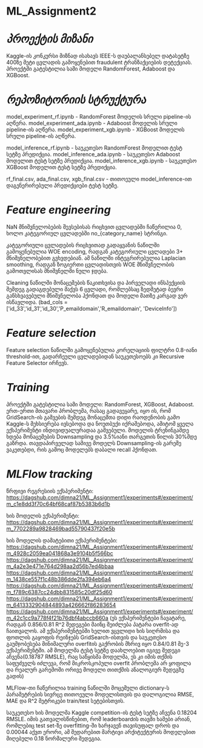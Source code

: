# ML_Assignment2

# *პროექტის მიზანი*
Kaggle-ის კონკურსი მიზნად ისახავს IEEE-ს დაუბალანსებელ დატასეტზე 400ზე მეტი ცვლადის გამოყენებით fraudulent ტრანზაქციების დეტექციას. პროექტში გატესტილია სამი მოდელი RandomForest, Adaboost და XGBoost.

# *რეპოზიტორიის სტრუქტურა*
model_experiment_rf.ipynb - RandomForest მოდელის სრული pipeline-ის აღწერა.
model_experiment_ada.ipynb - Adaboost მოდელის სრული pipeline-ის აღწერა.
model_experiment_xgb.ipynb - XGBoost მოდელის სრული pipeline-ის აღწერა.

model_inference_rf.ipynb - საუკეთესო RandomForest მოდელით ტესტ სეტზე პრედიქცია.
model_inference_ada.ipynb - საუკეთესო Adaboost მოდელით ტესტ სეტზე პრედიქცია.
model_inference_xgb.ipynb - საუკეთესო XGBoost მოდელით ტესტ სეტზე პრედიქცია.

rf_final.csv, ada_final.csv, xgb_final.csv - თითოეული model_inference-ით დაგენერირებული პრედიქციები ტესტ სეტზე.

# *Feature engineering*
NaN მნიშვნელობების შევსებისას რიცხვით ცვლადებში ჩაწერილია 0, ხოლო კატეგორიულ ცვლადებში no_{category_name} სტრინგი.

კატეგორიული ცვლადების რიცხვითად გადაყვანის ნაწილში გამოყენებულია WOE encoding, რადგან კატეგორიული ცვლადები 3+ მნიშვნელობებით გვხვდებიან. ამ ნაწილში ინტეგრირებულია Laplacian smoothing, რადგან ზოგიერთი ცვლადისთვის WOE მნიშვნელობის გამოთვლისას მნიშვნელში ნული ჯდება.

Cleaning ნაწილში მონაცემების წაკითხვისა და პირველადი ინსპექციის შემდეგ გადაგდებული მაქვს 6 ცვლადი, რომლებსაც ზედმეტად ბევრი განსხვავებული მნიშვნელობა ჰქონდათ და მოდელი მათზე კარგად ვერ ისწავლიდა. (bad_cols = ['id_33','id_31','id_30','P_emaildomain','R_emaildomain', 'DeviceInfo'])


# *Feature selection*
Feature selection ნაწილში გამოყენებულია კორელაციის ფილტრი 0.8-იანი threshold-ით, გადარჩეული ცვლადებიდან საუკეთესოებს კი Recursive Feature Selector ირჩევს.

# *Training*
პროექტში გატესტილია სამი მოდელი: RandomForest, XGBoost, Adaboost. ერთ-ერთი მთავარი პრობლემა, რასაც გადავეყარე, იყო ის, რომ GridSearch-ის გაშვების შემდეგ მონაცემთა დიდი რაოდენობის გამო Kaggle-ს მეხსიერება ივსებოდა და ნოუთბუქი იქრაშებოდა, ამიტომ ყველა ექსპერიმენტი ინდივიდუალურადაა გაშვებული.
მოდელის ტრენინგამდე ხდება მონაცემების Downsampling და 3.5%იანი თარგეთის წილის 30%მდე გაზრდა. თავდაპირველად სამივე მოდელს Downsampling-ის გარეშე ვაკეთებდი, რის გამოც მოდელებს დაბალი recall ჰქონდათ.

# *MLFlow tracking*
წრფივი რეგრესიის ექსპერიმენტი:
https://dagshub.com/dimna21/ML_Assignment1/experiments#/experiment/m_c1e8dd3f70c64bf68caf87b5383b6d1b

ხის მოდელის ექსპერიმენტი:
https://dagshub.com/dimna21/ML_Assignment1/experiments#/experiment/m_7702289a9828469bad55790437f20e5b

ხის მოდელის დამატებითი ექსპერიმენტები:
https://dagshub.com/dimna21/ML_Assignment1/experiments#/experiment/m_4928c2059ea041868a3e9104b5f566bc
https://dagshub.com/dimna21/ML_Assignment1/experiments#/experiment/m_4a2e3e471e764d298aa2d56b7ed4bbaa
https://dagshub.com/dimna21/ML_Assignment1/experiments#/experiment/m_1438ce557f1c48b386dde2fa394eb6a4
https://dagshub.com/dimna21/ML_Assignment1/experiments#/experiment/m_f789c6387cc24dbb831585c20df25d60
https://dagshub.com/dimna21/ML_Assignment1/experiments#/experiment/m_6413332904844893a426662f86283654
https://dagshub.com/dimna21/ML_Assignment1/experiments#/experiment/m_42c1cc9a778f4f21b76dbf4abccb660a
(ეს ექსპერიმენტები ჩავატარე, რადგან 0.856/0.81 R^2 შედეგები მაინც შეიძლება პატარა overfit-ად ჩაითვალოს. ამ ექსპერიმენტებში ხელით ვცვლიდი ხის სიღრმისა და ფოთლის გაყოფის რეინჯებს GridSearch-ისთვის და საუკეთესო გაუმჯობესება მინიმალური overfitის გაქრობის მხრივ იყო 0.84/0.81 მე-3 ექსპერიმენტში. ამ მოდელმა ტესტ სეტზე დაახლოებით იგივე შედეგი აჩვენა(0.18787 RMSLE), რაც საწყისმა მოდელმა, ეს კი იმის თქმის საფუძველს იძლევა, რომ მიკროსკოპული overfit პრობლემა არ ყოფილა და რეალურ გარემოში ორივე მოდელი თითქმის ანალოგიურ შედეგზე გადის)

MLFlow-თი ჩაწერილია training ნაწილში მოცემული dictionary-ს პარამეტრების სივრცე თითოეული მოდელისთვის და დალოგილია RMSE, MAE და R^2 მეტრიკები train/test სეტებისთვის.

საუკეთესო ხის მოდელმა Kaggle competition-ის ტესტ სეტზე აჩვენა 0.18204 RMSLE. იმის გათვალისწინებით, რომ leaderboardის თავში ხამები არიან, რომლებიც test set-ზე overfitting-ში ხარჯავენ თავისუფალ დროს და 0.00044 აქვთ ერორი, ამ შედარებით მარტივი არქიტექტურის მოდელებით მიღებული 0.18 ნორმალური შედეგია.

